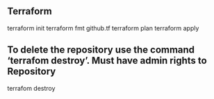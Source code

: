 ## Terraform
terraform init
terraform fmt github.tf
terraform plan
terraform apply

## To delete the repository use the command ‘terrafom destroy’. Must have admin rights to Repository
terrafom destroy
